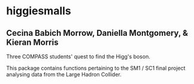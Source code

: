 # higgiesmalls

## Cecina Babich Morrow, Daniella Montgomery, & Kieran Morris

Three COMPASS students' quest to find the Higg's boson.

This package contains functions pertaining to the SM1 / SC1 final project analysing data from the Large Hadron Collider.
